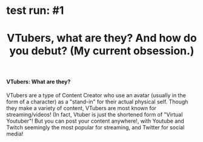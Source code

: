 # test run: #1

<!DOCTYPE html>
<html>

  <header><h1><b>VTubers, what are they? And how do you debut? (My current obsession.)</b></h1></header>
     
  <p><h4>VTubers: What are they?</h4></p>
  
  <p>VTubers are a type of Content Creator who use an avatar (usually in the form of a character) as a "stand-in" for their actual physical self. Though they make a variety of content, VTubers are most known for streaming/videos! (In fact, Vtuber is just the shortened form of "Virtual Youtuber"! But you can post your content anywhere!, with Youtube and Twitch seemingly the most popular for streaming, and Twitter for social media!</p>
  
  
  
  <body>
  </body>
  
  </html>
